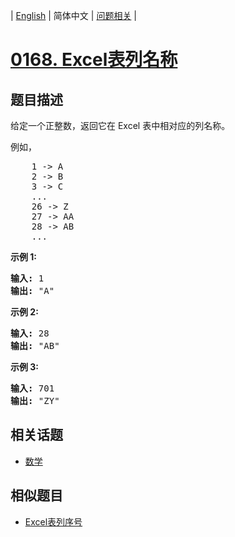 
| [English](README_EN.md) | 简体中文 | [问题相关](QUESTION.md) |
# [0168. Excel表列名称](https://leetcode-cn.com/problems/excel-sheet-column-title/)
## 题目描述
<p>给定一个正整数，返回它在 Excel 表中相对应的列名称。</p>

<p>例如，</p>

<pre>    1 -&gt; A
    2 -&gt; B
    3 -&gt; C
    ...
    26 -&gt; Z
    27 -&gt; AA
    28 -&gt; AB 
    ...
</pre>

<p><strong>示例 1:</strong></p>

<pre><strong>输入:</strong> 1
<strong>输出:</strong> &quot;A&quot;
</pre>

<p><strong>示例&nbsp;2:</strong></p>

<pre><strong>输入:</strong> 28
<strong>输出:</strong> &quot;AB&quot;
</pre>

<p><strong>示例&nbsp;3:</strong></p>

<pre><strong>输入:</strong> 701
<strong>输出:</strong> &quot;ZY&quot;
</pre>

## 相关话题
- [数学](https://leetcode-cn.com/tag/math)
## 相似题目
- [Excel表列序号](../0171/README.md)
